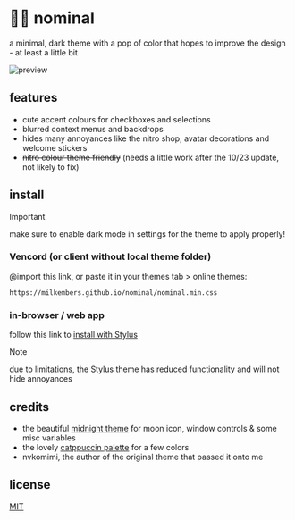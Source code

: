 # 🌙🌸 nominal

a minimal, dark theme with a pop of color that hopes to improve the design - at least a little bit

![preview](https://milkembers.github.io/nominal/assets/prev.png?)

## features

- cute accent colours for checkboxes and selections
- blurred context menus and backdrops
- hides many annoyances like the nitro shop, avatar decorations and welcome stickers
- ~~nitro colour theme friendly~~ (needs a little work after the 10/23 update, not likely to fix)

## install

> [!IMPORTANT]  
> make sure to enable dark mode in settings for the theme to apply properly!

### Vencord (or client without local theme folder)

@import this link, or paste it in your themes tab > online themes:

```
https://milkembers.github.io/nominal/nominal.min.css
```

### in-browser / web app

follow this link to [install with Stylus](nominal.user.css)

> [!NOTE]
> due to limitations, the Stylus theme has reduced functionality and will not hide annoyances

## credits

- the beautiful [midnight theme](https://github.com/refact0r/midnight-discord) for moon icon, window controls & some misc variables
- the lovely [catppuccin palette](https://github.com/catppuccin/catppuccin) for a few colors
- nvkomimi, the author of the original theme that passed it onto me

## license

[MIT](LICENSE)

